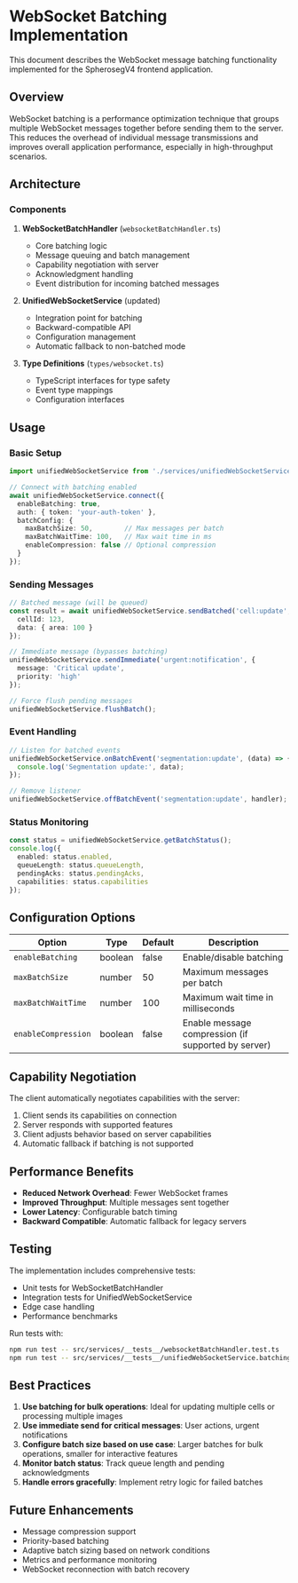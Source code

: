 # WebSocket Batching Implementation

This document describes the WebSocket message batching functionality implemented for the SpherosegV4 frontend application.

## Overview

WebSocket batching is a performance optimization technique that groups multiple WebSocket messages together before sending them to the server. This reduces the overhead of individual message transmissions and improves overall application performance, especially in high-throughput scenarios.

## Architecture

### Components

1. **WebSocketBatchHandler** (`websocketBatchHandler.ts`)
   - Core batching logic
   - Message queuing and batch management
   - Capability negotiation with server
   - Acknowledgment handling
   - Event distribution for incoming batched messages

2. **UnifiedWebSocketService** (updated)
   - Integration point for batching
   - Backward-compatible API
   - Configuration management
   - Automatic fallback to non-batched mode

3. **Type Definitions** (`types/websocket.ts`)
   - TypeScript interfaces for type safety
   - Event type mappings
   - Configuration interfaces

## Usage

### Basic Setup

```typescript
import unifiedWebSocketService from './services/unifiedWebSocketService';

// Connect with batching enabled
await unifiedWebSocketService.connect({
  enableBatching: true,
  auth: { token: 'your-auth-token' },
  batchConfig: {
    maxBatchSize: 50,        // Max messages per batch
    maxBatchWaitTime: 100,   // Max wait time in ms
    enableCompression: false // Optional compression
  }
});
```

### Sending Messages

```typescript
// Batched message (will be queued)
const result = await unifiedWebSocketService.sendBatched('cell:update', {
  cellId: 123,
  data: { area: 100 }
});

// Immediate message (bypasses batching)
unifiedWebSocketService.sendImmediate('urgent:notification', {
  message: 'Critical update',
  priority: 'high'
});

// Force flush pending messages
unifiedWebSocketService.flushBatch();
```

### Event Handling

```typescript
// Listen for batched events
unifiedWebSocketService.onBatchEvent('segmentation:update', (data) => {
  console.log('Segmentation update:', data);
});

// Remove listener
unifiedWebSocketService.offBatchEvent('segmentation:update', handler);
```

### Status Monitoring

```typescript
const status = unifiedWebSocketService.getBatchStatus();
console.log({
  enabled: status.enabled,
  queueLength: status.queueLength,
  pendingAcks: status.pendingAcks,
  capabilities: status.capabilities
});
```

## Configuration Options

| Option | Type | Default | Description |
|--------|------|---------|-------------|
| `enableBatching` | boolean | false | Enable/disable batching |
| `maxBatchSize` | number | 50 | Maximum messages per batch |
| `maxBatchWaitTime` | number | 100 | Maximum wait time in milliseconds |
| `enableCompression` | boolean | false | Enable message compression (if supported by server) |

## Capability Negotiation

The client automatically negotiates capabilities with the server:

1. Client sends its capabilities on connection
2. Server responds with supported features
3. Client adjusts behavior based on server capabilities
4. Automatic fallback if batching is not supported

## Performance Benefits

- **Reduced Network Overhead**: Fewer WebSocket frames
- **Improved Throughput**: Multiple messages sent together
- **Lower Latency**: Configurable batch timing
- **Backward Compatible**: Automatic fallback for legacy servers

## Testing

The implementation includes comprehensive tests:

- Unit tests for WebSocketBatchHandler
- Integration tests for UnifiedWebSocketService
- Edge case handling
- Performance benchmarks

Run tests with:
```bash
npm run test -- src/services/__tests__/websocketBatchHandler.test.ts
npm run test -- src/services/__tests__/unifiedWebSocketService.batching.test.ts
```

## Best Practices

1. **Use batching for bulk operations**: Ideal for updating multiple cells or processing multiple images
2. **Use immediate send for critical messages**: User actions, urgent notifications
3. **Configure batch size based on use case**: Larger batches for bulk operations, smaller for interactive features
4. **Monitor batch status**: Track queue length and pending acknowledgments
5. **Handle errors gracefully**: Implement retry logic for failed batches

## Future Enhancements

- Message compression support
- Priority-based batching
- Adaptive batch sizing based on network conditions
- Metrics and performance monitoring
- WebSocket reconnection with batch recovery